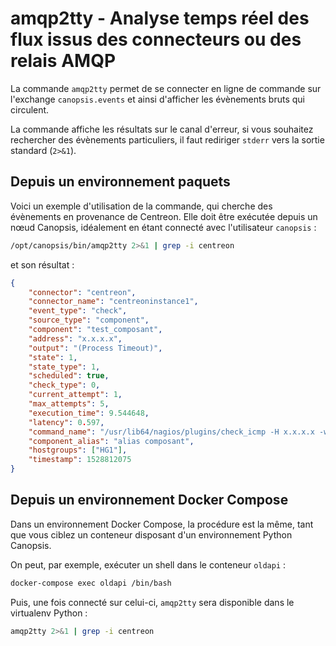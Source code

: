 # amqp2tty - Analyse temps réel des flux issus des connecteurs ou des relais AMQP

La commande `amqp2tty` permet de se connecter en ligne de commande sur l'exchange `canopsis.events` et ainsi d'afficher les évènements bruts qui circulent.

La commande affiche les résultats sur le canal d'erreur, si vous souhaitez rechercher des évènements particuliers, il faut rediriger `stderr` vers la sortie standard (`2>&1`).

## Depuis un environnement paquets

Voici un exemple d'utilisation de la commande, qui cherche des évènements en provenance de Centreon. Elle doit être exécutée depuis un nœud Canopsis, idéalement en étant connecté avec l'utilisateur `canopsis` :
```sh
/opt/canopsis/bin/amqp2tty 2>&1 | grep -i centreon
```

et son résultat :
```json
{
    "connector": "centreon",
    "connector_name": "centreoninstance1",
    "event_type": "check",
    "source_type": "component",
    "component": "test_composant",
    "address": "x.x.x.x",
    "output": "(Process Timeout)",
    "state": 1,
    "state_type": 1,
    "scheduled": true,
    "check_type": 0,
    "current_attempt": 1,
    "max_attempts": 5,
    "execution_time": 9.544648,
    "latency": 0.597,
    "command_name": "/usr/lib64/nagios/plugins/check_icmp -H x.x.x.x -w 3000.0,80% -c 5000.0,100% -p 1",
    "component_alias": "alias composant",
    "hostgroups": ["HG1"],
    "timestamp": 1528812075
}
```

## Depuis un environnement Docker Compose

Dans un environnement Docker Compose, la procédure est la même, tant que vous ciblez un conteneur disposant d'un environnement Python Canopsis.

On peut, par exemple, exécuter un shell dans le conteneur `oldapi` :

```sh
docker-compose exec oldapi /bin/bash
```

Puis, une fois connecté sur celui-ci, `amqp2tty` sera disponible dans le virtualenv Python :
```sh
amqp2tty 2>&1 | grep -i centreon
```
